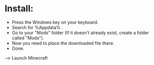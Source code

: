 # Install:

 - Press the Windows key on your keyboard.
 - Search for %Appdata% .
 - Go to your "Mods" folder (If it doesn't already exist, create a folder called "Mods").
 - Now you need to place the downloaded file there.
 - Done.
 
 --> Launch Minecraft
